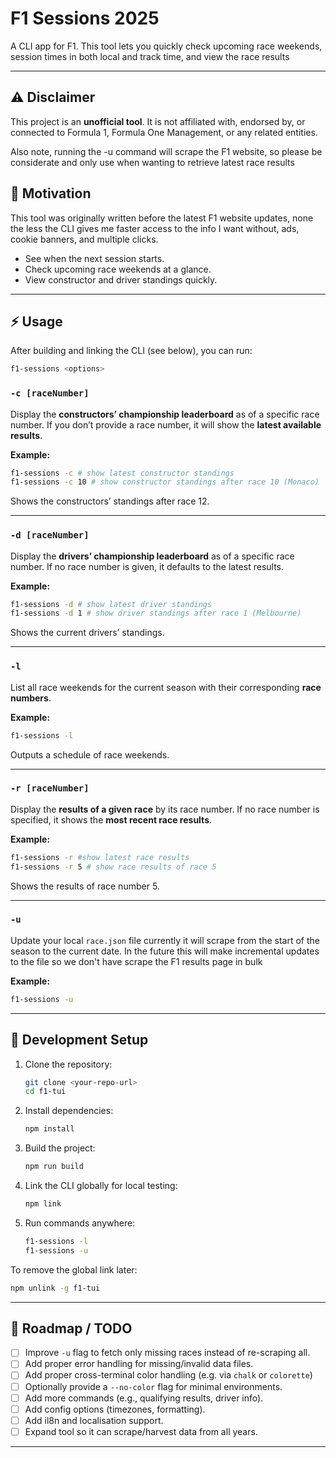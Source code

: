 # F1 Sessions 2025

A CLI app for F1. This tool lets you quickly check upcoming race weekends, session times in both local and track time, and view the race results

---

## ⚠️ Disclaimer
This project is an **unofficial tool**. It is not affiliated with, endorsed by, or connected to Formula 1, Formula One Management, or any related entities.

Also note, running the -u command will scrape the F1 website, so please be considerate and only use when wanting to retrieve latest race
results

## 🚀 Motivation

This tool was originally written before the latest F1 website updates, none the less the CLI gives me faster access to the info I want
without, ads, cookie banners, and multiple clicks.

* See when the next session starts.
* Check upcoming race weekends at a glance.
* View constructor and driver standings quickly.

---

## ⚡ Usage

After building and linking the CLI (see below), you can run:

```bash
f1-sessions <options>
```

### `-c [raceNumber]`

Display the **constructors’ championship leaderboard** as of a specific race number. If you don’t provide a race number, it will show the **latest available results**.

**Example:**

```bash
f1-sessions -c # show latest constructor standings
f1-sessions -c 10 # show constructor standings after race 10 (Monaco)
```

Shows the constructors’ standings after race 12.

---

### `-d [raceNumber]`

Display the **drivers’ championship leaderboard** as of a specific race number. If no race number is given, it defaults to the latest results.

**Example:**

```bash
f1-sessions -d # show latest driver standings
f1-sessions -d 1 # show driver standings after race 1 (Melbourne)
```

Shows the current drivers’ standings.

---

### `-l`

List all race weekends for the current season with their corresponding **race numbers**.

**Example:**

```bash
f1-sessions -l
```

Outputs a schedule of race weekends.

---

### `-r [raceNumber]`

Display the **results of a given race** by its race number. If no race number is specified, it shows the **most recent race results**.

**Example:**

```bash
f1-sessions -r #show latest race results
f1-sessions -r 5 # show race results of race 5
```

Shows the results of race number 5.

---

### `-u`

Update your local `race.json` file currently it will scrape from the start of the season to the current date. In the future this will make incremental updates to the file so we don't have scrape the F1 results page in bulk

**Example:**

```bash
f1-sessions -u
```

---

## 🔧 Development Setup

1. Clone the repository:

   ```bash
   git clone <your-repo-url>
   cd f1-tui
   ```

2. Install dependencies:

   ```bash
   npm install
   ```

3. Build the project:

   ```bash
   npm run build
   ```

4. Link the CLI globally for local testing:

   ```bash
   npm link
   ```

5. Run commands anywhere:

   ```bash
   f1-sessions -l
   f1-sessions -u
   ```

To remove the global link later:

```bash
npm unlink -g f1-tui
```

---

## 📌 Roadmap / TODO

* [ ] Improve `-u` flag to fetch only missing races instead of re-scraping all.
* [ ] Add proper error handling for missing/invalid data files.
* [ ] Add proper cross-terminal color handling (e.g. via `chalk` or `colorette`) 
* [ ] Optionally provide a `--no-color` flag for minimal environments.
* [ ] Add more commands (e.g., qualifying results, driver info).
* [ ] Add config options (timezones, formatting).
* [ ] Add il8n and localisation support.
* [ ] Expand tool so it can scrape/harvest data from all years.

---
